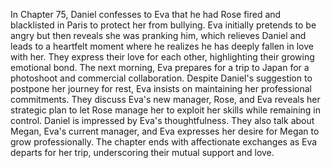 In Chapter 75, Daniel confesses to Eva that he had Rose fired and blacklisted in Paris to protect her from bullying. Eva initially pretends to be angry but then reveals she was pranking him, which relieves Daniel and leads to a heartfelt moment where he realizes he has deeply fallen in love with her. They express their love for each other, highlighting their growing emotional bond. The next morning, Eva prepares for a trip to Japan for a photoshoot and commercial collaboration. Despite Daniel's suggestion to postpone her journey for rest, Eva insists on maintaining her professional commitments. They discuss Eva's new manager, Rose, and Eva reveals her strategic plan to let Rose manage her to exploit her skills while remaining in control. Daniel is impressed by Eva's thoughtfulness. They also talk about Megan, Eva's current manager, and Eva expresses her desire for Megan to grow professionally. The chapter ends with affectionate exchanges as Eva departs for her trip, underscoring their mutual support and love.